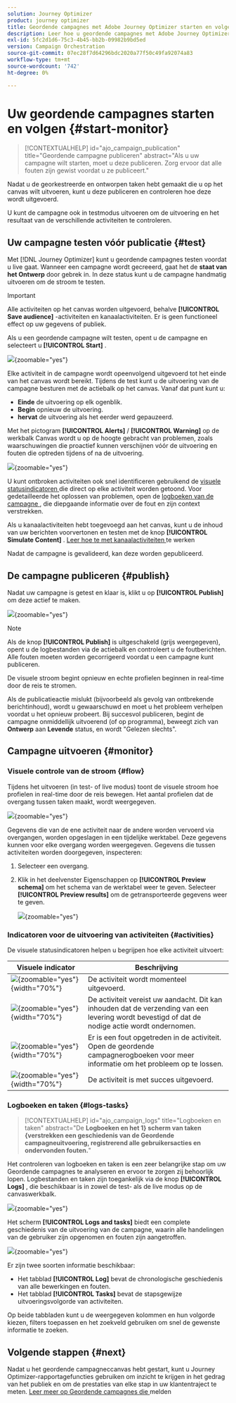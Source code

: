 ```yaml
---
solution: Journey Optimizer
product: journey optimizer
title: Geordende campagnes met Adobe Journey Optimizer starten en volgen
description: Leer hoe u geordende campagnes met Adobe Journey Optimizer kunt starten en volgen.
exl-id: 5fc2d1d6-75c3-4b45-bb2b-09982b9bd5ed
version: Campaign Orchestration
source-git-commit: 07ec28f7d64296bdc2020a77f50c49fa92074a83
workflow-type: tm+mt
source-wordcount: '742'
ht-degree: 0%

---
```



# Uw geordende campagnes starten en volgen {#start-monitor}

>[!CONTEXTUALHELP]
>id="ajo_campaign_publication"
>title="Geordende campagne publiceren"
>abstract="Als u uw campagne wilt starten, moet u deze publiceren. Zorg ervoor dat alle fouten zijn gewist voordat u ze publiceert."

Nadat u de georkestreerde en ontworpen taken hebt gemaakt die u op het canvas wilt uitvoeren, kunt u deze publiceren en controleren hoe deze wordt uitgevoerd.

U kunt de campagne ook in testmodus uitvoeren om de uitvoering en het resultaat van de verschillende activiteiten te controleren.

## Uw campagne testen vóór publicatie {#test}

Met [!DNL Journey Optimizer] kunt u geordende campagnes testen voordat u live gaat. Wanneer een campagne wordt gecreeerd, gaat het de **staat van het Ontwerp** door gebrek in. In deze status kunt u de campagne handmatig uitvoeren om de stroom te testen.

>[!IMPORTANT]
>
>Alle activiteiten op het canvas worden uitgevoerd, behalve **[!UICONTROL Save audience]** -activiteiten en kanaalactiviteiten. Er is geen functioneel effect op uw gegevens of publiek.

Als u een geordende campagne wilt testen, opent u de campagne en selecteert u **[!UICONTROL Start]** .

![](assets/campaign-start.png){zoomable="yes"}

Elke activiteit in de campagne wordt opeenvolgend uitgevoerd tot het einde van het canvas wordt bereikt. Tijdens de test kunt u de uitvoering van de campagne besturen met de actiebalk op het canvas. Vanaf dat punt kunt u:

* **Einde** de uitvoering op elk ogenblik.
* **Begin** opnieuw de uitvoering.
* **hervat** de uitvoering als het eerder werd gepauzeerd.

Met het pictogram **[!UICONTROL Alerts]** / **[!UICONTROL Warning]** op de werkbalk Canvas wordt u op de hoogte gebracht van problemen, zoals waarschuwingen die proactief kunnen verschijnen vóór de uitvoering en fouten die optreden tijdens of na de uitvoering.

![](assets/campaign-warning.png){zoomable="yes"}

U kunt ontbroken activiteiten ook snel identificeren gebruikend de [ visuele statusindicatoren ](#activities) die direct op elke activiteit worden getoond. Voor gedetailleerde het oplossen van problemen, open de [ logboeken van de campagne ](#logs-tasks), die diepgaande informatie over de fout en zijn context verstrekken.

Als u kanaalactiviteiten hebt toegevoegd aan het canvas, kunt u de inhoud van uw berichten voorvertonen en testen met de knop **[!UICONTROL Simulate Content]** . [ Leer hoe te met kanaalactiviteiten ](activities/channels.md) te werken

Nadat de campagne is gevalideerd, kan deze worden gepubliceerd.

## De campagne publiceren {#publish}

Nadat uw campagne is getest en klaar is, klikt u op **[!UICONTROL Publish]** om deze actief te maken.

![](assets/campaign-publish.png){zoomable="yes"}

>[!NOTE]
>
>Als de knop **[!UICONTROL Publish]** is uitgeschakeld (grijs weergegeven), opent u de logbestanden via de actiebalk en controleert u de foutberichten. Alle fouten moeten worden gecorrigeerd voordat u een campagne kunt publiceren.

De visuele stroom begint opnieuw en echte profielen beginnen in real-time door de reis te stromen.

Als de publicatieactie mislukt (bijvoorbeeld als gevolg van ontbrekende berichtinhoud), wordt u gewaarschuwd en moet u het probleem verhelpen voordat u het opnieuw probeert. Bij succesvol publiceren, begint de campagne onmiddellijk uitvoerend (of op programma), beweegt zich van **Ontwerp** aan **Levende** status, en wordt &quot;Gelezen slechts&quot;.

## Campagne uitvoeren {#monitor}

### Visuele controle van de stroom {#flow}

Tijdens het uitvoeren (in test- of live modus) toont de visuele stroom hoe profielen in real-time door de reis bewegen. Het aantal profielen dat de overgang tussen taken maakt, wordt weergegeven.

![](assets/workflow-execution.png){zoomable="yes"}

Gegevens die van de ene activiteit naar de andere worden vervoerd via overgangen, worden opgeslagen in een tijdelijke werktabel. Deze gegevens kunnen voor elke overgang worden weergegeven. Gegevens die tussen activiteiten worden doorgegeven, inspecteren:

1. Selecteer een overgang.
1. Klik in het deelvenster Eigenschappen op **[!UICONTROL Preview schema]** om het schema van de werktabel weer te geven. Selecteer **[!UICONTROL Preview results]** om de getransporteerde gegevens weer te geven.

   ![](assets/transition.png){zoomable="yes"}

### Indicatoren voor de uitvoering van activiteiten {#activities}

De visuele statusindicatoren helpen u begrijpen hoe elke activiteit uitvoert:

| Visuele indicator | Beschrijving |
|-----|------------|
| ![](assets/activity-status-pending.png){zoomable="yes"}{width="70%"} | De activiteit wordt momenteel uitgevoerd. |
| ![](assets/activity-status-orange.png){zoomable="yes"}{width="70%"} | De activiteit vereist uw aandacht. Dit kan inhouden dat de verzending van een levering wordt bevestigd of dat de nodige actie wordt ondernomen. |
| ![](assets/activity-status-red.png){zoomable="yes"}{width="70%"} | Er is een fout opgetreden in de activiteit. Open de geordende campagnerogboeken voor meer informatie om het probleem op te lossen. |
| ![](assets/activity-status-green.png){zoomable="yes"}{width="70%"} | De activiteit is met succes uitgevoerd. |

### Logboeken en taken {#logs-tasks}

>[!CONTEXTUALHELP]
>id="ajo_campaign_logs"
>title="Logboeken en taken"
>abstract="De **Logboeken en het 1} scherm van taken {verstrekken een geschiedenis van de Geordende campagneuitvoering, registrerend alle gebruikersacties en ondervonden fouten.**"

Het controleren van logboeken en taken is een zeer belangrijke stap om uw Geordende campagnes te analyseren en ervoor te zorgen zij behoorlijk lopen. Logbestanden en taken zijn toegankelijk via de knop **[!UICONTROL Logs]** , die beschikbaar is in zowel de test- als de live modus op de canvaswerkbalk.

![](assets/logs-button.png){zoomable="yes"}

Het scherm **[!UICONTROL Logs and tasks]** biedt een complete geschiedenis van de uitvoering van de campagne, waarin alle handelingen van de gebruiker zijn opgenomen en fouten zijn aangetroffen.

![](assets/workflow-logs.png){zoomable="yes"}

Er zijn twee soorten informatie beschikbaar:

* Het tabblad **[!UICONTROL Log]** bevat de chronologische geschiedenis van alle bewerkingen en fouten.
* Het tabblad **[!UICONTROL Tasks]** bevat de stapsgewijze uitvoeringsvolgorde van activiteiten.

Op beide tabbladen kunt u de weergegeven kolommen en hun volgorde kiezen, filters toepassen en het zoekveld gebruiken om snel de gewenste informatie te zoeken.

## Volgende stappen {#next}

Nadat u het geordende campagneccanvas hebt gestart, kunt u Journey Optimizer-rapportagefuncties gebruiken om inzicht te krijgen in het gedrag van het publiek en om de prestaties van elke stap in uw klantentraject te meten. [ Leer meer op Geordende campagnes die ](../orchestrated/reporting-campaigns.md) melden

